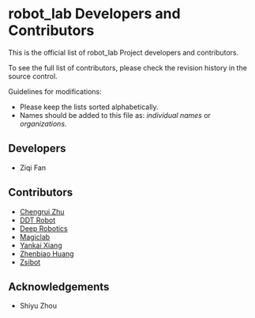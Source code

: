 # robot_lab Developers and Contributors

This is the official list of robot_lab Project developers and contributors.

To see the full list of contributors, please check the revision history in the source control.

Guidelines for modifications:

* Please keep the lists sorted alphabetically.
* Names should be added to this file as: *individual names* or *organizations*.

## Developers

* Ziqi Fan

## Contributors

* [Chengrui Zhu](https://github.com/chengruiz)
* [DDT Robot](https://directdrive.com)
* [Deep Robotics](https://www.deeprobotics.cn/en)
* [Magiclab](https://www.magiclab.top/)
* [Yankai Xiang](https://github.com/cmjang)
* [Zhenbiao Huang](https://github.com/legubiao)
* [Zsibot](https://www.zsibot.com)

## Acknowledgements

* Shiyu Zhou
